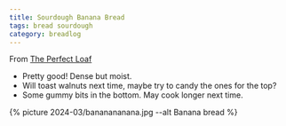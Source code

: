 ```yaml
---
title: Sourdough Banana Bread
tags: bread sourdough
category: breadlog
---
```

From [The Perfect Loaf](https://www.theperfectloaf.com/my-top-3-leftover-sourdough-starter-recipes/#h-baker-s-banana-bread)

- Pretty good! Dense but moist.
- Will toast walnuts next time, maybe try to candy the ones for the top?
- Some gummy bits in the bottom. May cook longer next time.

{% picture 2024-03/bananananana.jpg --alt Banana bread %}

